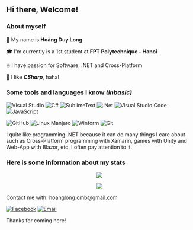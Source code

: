 ## Hi there, Welcome!
### About myself

👤 My name is **Hoàng Duy Long**

🎓 I'm currently is a 1st student at **FPT Polytechnique - Hanoi**

🔥 I have passion for Software, .NET and Cross-Platform

🙈 I like **_CSharp_**, haha!

### Some tools and languages I know _(inbasic)_

![Visual Studio](https://img.shields.io/badge/Visual%20Studio-76549A.svg?style=for-the-badge&logo=visual-studio&logoColor=while)
![C#](https://img.shields.io/badge/c%23-%23355764.svg?style=for-the-badge)
![SublimeText](https://img.shields.io/badge/sublimetext-1B2430.svg?style=for-the-badge&logo=sublimetext&logoColor=while)
![.Net](https://img.shields.io/badge/.NET-B2A4FF?style=for-the-badge)
![Visual Studio Code](https://img.shields.io/badge/Visual%20Studio%20Code-0078AA.svg?style=for-the-badge&logo=visual-studio-code&logoColor=while)
![JavaScript](https://img.shields.io/badge/javascript-%23495C83.svg?style=for-the-badge&logo=javascript&logoColor=%23F7DF1E)

![GitHub](https://img.shields.io/badge/github-%232C3639.svg?style=for-the-badge&logo=github&logoColor=white)
![Linux Manjaro](https://img.shields.io/badge/manjaro-%2353BF9D.svg?style=for-the-badge&logo=manjaro&logoColor=white)
![Winform](https://img.shields.io/badge/winform-%23FF7396.svg?style=for-the-badge&logo=windows&logoColor=white)
![Git](https://img.shields.io/badge/git-%23F77E21.svg?style=for-the-badge&logo=git&logoColor=white)

I quite like programming .NET because it can do many things I care about such as Cross-Platform programming with Xamarin, games with Unity and Web-App with Blazor, etc. I often pay attention to it.

### Here is some information about my stats

<p align="center">   
    <img src="https://github-readme-stats.vercel.app/api/top-langs/?username=hlk9&exclude_repo=&layout=compact&theme=dracula">
</p>
<p align="center">
<img src="https://github-readme-streak-stats.herokuapp.com/?user=hlk9&theme=blueberry&fire=FF7396&ring=FF7396">    
</p>

Contact me with: hoanglong.cmb@gmail.com

[![Facebook](https://img.shields.io/badge/facebook-%230AA1DD.svg?style=for-the-badge)](https://facebook.com/hlong.cmb)
[![Email](https://img.shields.io/badge/email-%23B20600.svg?style=for-the-badge&logo=email)](mailto:hoanglong.cmb@gmail.com)

Thanks for coming here!


<!--
**HLK9/HLK9** is a ✨ _special_ ✨ repository because its `README.md` (this file) appears on your GitHub profile.

Here are some ideas to get you started:

- 🔭 I’m currently working on ...
- 🌱 I’m currently learning ...
- 👯 I’m looking to collaborate on ...
- 🤔 I’m looking for help with ...
- 💬 Ask me about ...
- 📫 How to reach me: ...
- 😄 Pronouns: ...
- ⚡ Fun fact: ...
-->
